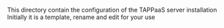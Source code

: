 This directory contain the configuration of the TAPPaaS server installation
Initially it is a template, rename and edit for your use